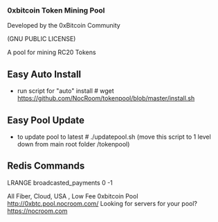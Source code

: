 ### 0xbitcoin Token Mining Pool  

Developed by the 0xBitcoin Community

(GNU PUBLIC LICENSE)

A pool for mining RC20 Tokens

## Easy Auto Install
* run script for "auto" install # wget https://github.com/NocRoom/tokenpool/blob/master/install.sh

## Easy Pool Update 
* to update pool to latest # ./updatepool.sh (move this script to 1 level down from main root folder /tokenpool)

## Redis Commands
LRANGE broadcasted_payments 0 -1

All Fiber, Cloud, USA , Low Fee 0xbitcoin Pool http://0xbtc.pool.nocroom.com/
Looking for servers for your pool? https://nocroom.com
